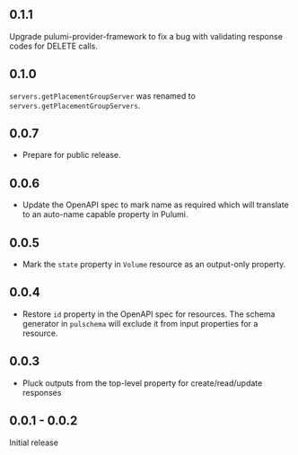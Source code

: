 ## 0.1.1

Upgrade pulumi-provider-framework to fix a bug with validating response codes for DELETE calls.

## 0.1.0

`servers.getPlacementGroupServer` was renamed to `servers.getPlacementGroupServers`.

## 0.0.7

- Prepare for public release.

## 0.0.6

- Update the OpenAPI spec to mark name as required which will translate to an auto-name capable property in Pulumi.

## 0.0.5

- Mark the `state` property in `Volume` resource as an output-only property.

## 0.0.4

- Restore `id` property in the OpenAPI spec for resources. The schema generator in `pulschema` will exclude it from input properties for a resource.

## 0.0.3

- Pluck outputs from the top-level property for create/read/update responses

## 0.0.1 - 0.0.2

Initial release
